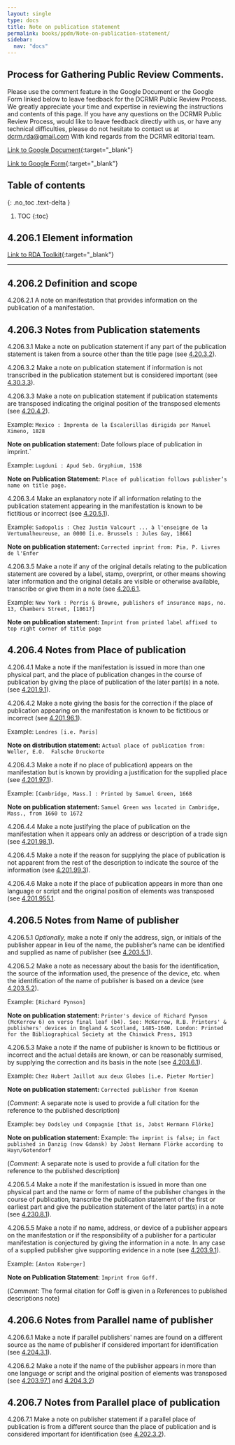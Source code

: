 ```yaml
---
layout: single
type: docs
title: Note on publication statement
permalink: books/ppdm/Note-on-publication-statement/
sidebar:
  nav: "docs"
---
```



## Process for Gathering Public Review Comments.
Please use the comment feature in the Google Document or the Google Form linked below to leave feedback for the DCRMR Public Review Process.  We greatly appreciate your time and expertise in reviewing the instructions and contents of this page.  If you have any questions on the DCRMR Public Review Process, would like to leave feedback directly with us, or have any technical difficulties, please do not hesitate to contact us at dcrm.rda@gmail.com  With kind regards from the DCRMR editorial team.

[Link to Google Document](https://docs.google.com/document/d/1I0Wsga2hzMz6b3moEAvYCp7CZUxgDXMgKeJ94h1LPk0/edit#heading=h.qxw84t7xp9dy){:target="_blank"}

[Link to Google Form](https://docs.google.com/forms/d/e/1FAIpQLSdNtJkbY1mngdTcvCoB7zZcpaIuuKHvlbyiidP-QunDy14VcQ/viewform){:target="_blank"}

## Table of contents
{: .no_toc .text-delta }

1. TOC
{:toc}


## 4.206.1 Element information

[Link to RDA Toolkit](https://beta.rdatoolkit.org/Content/Index?externalId=en-US_ala-9d4aa3d6-02b8-3dbc-8ce2-60075153e028){:target="_blank"}

---

## 4.206.2 Definition and scope

<a name="4.206.2.1">4.206.2.1</a> A note on manifestation that provides information on the publication of a manifestation.

## 4.206.3 Notes from Publication statements

<a name="4.206.3.1">4.206.3.1</a> Make a note on publication statement if any part of the publication statement is taken from a source other than the title page (see [4.20.3.2](/DCRMR/books/ppdm/Publication-statement/#4.20.3.2)).

<a name="4.206.3.2">4.206.3.2</a> Make a note on publication statement if information is not transcribed in the publication statement but is considered important (see [4.30.3.3](/DCRMR/books/ppdm/Publication-statement/#4.20.3.3)).

<a name="4.206.3.3">4.206.3.3</a>  Make a note on publication statement if publication statements are transposed indicating the original position of the transposed elements (see [4.20.4.2](/DCRMR/books/ppdm/Publication-statement/#4.20.4.2)).

Example: `Mexico : Imprenta de la Escalerillas dirigida por Manuel Ximeno, 1828`

**Note on publication statement:** Date follows place of publication in imprint.`

Example: `Lugduni : Apud Seb. Gryphium, 1538`

**Note on Publication Statement:** `Place of publication follows publisher’s name on title page.`

<a name="4.206.3.4">4.206.3.4</a> Make an explanatory note if all information relating to the publication statement appearing in the manifestation is known to be fictitious or incorrect (see [4.20.5.1](/DCRMR/books/ppdm/Publication-statement/#4.20.5.1)).

Example: `Sadopolis : Chez Justin Valcourt ... à l'enseigne de la Vertumalheureuse, an 0000 [i.e. Brussels : Jules Gay, 1866]`

**Note on publication statement:** `Corrected imprint from: Pia, P. Livres de l'Enfer`

<a name="4.206.3.5">4.206.3.5</a> Make a note if any of the original details relating to the publication statement are covered by a label, stamp, overprint, or other means showing later information and the original details are visible or otherwise available, transcribe or give them in a note (see [4.20.6.1](/DCRMR/books/ppdm/Publication-statement/#4.20.6.1). 

Example: `New York : Perris & Browne, publishers of insurance maps, no. 13, Chambers Street, [1861?]`

**Note on publication statement:** `Imprint from printed label affixed to top right corner of title page`

## 4.206.4 Notes from Place of publication

<a name="4.206.4.1">4.206.4.1</a> Make a note if the manifestation is issued in more than one physical part, and the place of publication changes in the course of publication by giving the place of publication of the later part(s) in a note. (see [4.201.9.1](/DCRMR/books/ppdm/Note-on-publication-statement/#4.201.9.1)).

<a name="4.206.4.2">4.206.4.2</a> Make a note giving the basis for the correction if the place of publication appearing on the manifestation is known to be fictitious or incorrect (see [4.201.96.1](/DCRMR/books/ppdm/Place-of-publication/#4.201.96.1)).

Example: `Londres [i.e. Paris]`

**Note on distribution statement:** `Actual place of publication from: Weller, E.O.  Falsche Druckorte`

<a name="4.206.4.3">4.206.4.3</a> Make a note if no place of publication) appears on the manifestation but is known by providing a justification for the supplied place (see [4.201.97.1](/DCRMR/books/ppdm/Place-of-publication/#4.201.97.1)).

Example: `[Cambridge, Mass.] : Printed by Samuel Green, 1668`

**Note on publication statement:** `Samuel Green was located in Cambridge, Mass., from 1660 to 1672`

<a name="4.206.4.4">4.206.4.4</a> Make a note justifying the place of publication on the manifestation when it appears only an address or description of a trade sign (see [4.201.98.1](/DCRMR/books/ppdm/Place-of-publication/#4.201.98.1)).

<a name="4.206.4.5">4.206.4.5</a> Make a note if the reason for supplying the place of publication is not apparent from the rest of the description to indicate the source of the information (see [4.201.99.3](/DCRMR/books/ppdm/Place-of-publication/#4.201.99.3)).

<a name="4.206.4.6">4.206.4.6</a> Make a note if the place of publication appears in more than one language or script and the original position of elements was transposed (see [4.201.955.1](/DCRMR/books/ppdm/Place-of-publication/#4.201.955.1).

## 4.206.5 Notes from Name of publisher

<a name="4.206.5.1">4.206.5.1</a> *Optionally,* make a note if only the address, sign, or initials of the publisher appear in lieu of the name, the publisher’s name can be identified and supplied as name of publisher (see [4.203.5.1](/DCRMR/books/ppdm/Name-of-publisher/#4.203.5.1)).

<a name="4.206.5.2">4.206.5.2</a> Make a note as necessary about the basis for the identification, the source of the information used, the presence of the device, etc. when the identification of the name of publisher is based on a device (see [4.203.5.2](/DCRMR/books/ppdm/Name-of-Publisher/#4.203.5.2)).

Example: `[Richard Pynson]`

**Note on publication statement:** `Printer's device of Richard Pynson (McKerrow 6) on verso final leaf (b4). See: McKerrow, R.B. Printers' & publishers' devices in England & Scotland, 1485-1640. London: Printed for the Bibliographical Society at the Chiswick Press, 1913`

<a name="4.206.5.3">4.206.5.3</a> Make a note if the name of publisher is known to be fictitious or incorrect and the actual details are known, or can be reasonably surmised, by supplying the correction and its basis in the note (see [4.203.6.1](/DCRMR/books/ppdm/Name-of-publisher/#4.203.6.1)).

Example: `Chez Hubert Jaillot aux deux Globes [i.e. Pieter Mortier]`

**Note on publication statement:**  `Corrected publisher from Koeman`

(*Comment*: A separate note is used to provide a full citation for the reference to the published description)

Example: `bey Dodsley und Compagnie [that is, Jobst Hermann Flörke]`

**Note on publication statement:** Example: `The imprint is false; in fact published in Danzig (now Gdansk) by Jobst Hermann Flörke according to Hayn/Gotendorf` 

(*Comment*: A separate note is used to provide a full citation for the reference to the published description)

<a name="4.206.5.4">4.206.5.4</a> Make a note if the manifestation is issued in more than one physical part and the name or form of name of the publisher changes in the course of publication, transcribe the publication statement of the first or earliest part and give the publication statement of the later part(s) in a note (see [4.230.8.1](/books/ppdm/Name-of-publisher/#4.203.8.1)).

<a name="4.206.5.5">4.206.5.5</a> Make a note if no name, address, or device of a publisher appears on the manifestation or if the responsibility of a publisher for a particular manifestation is conjectured by giving the information in a note. In any case of a supplied publisher give supporting evidence in a note (see [4.203.9.1](/DCRMR/books/ppdm/Name-of-publisher/#4.203.9.1)).

Example: `[Anton Koberger]`

**Note on Publication Statement**: `Imprint from Goff.`

(*Comment*: The formal citation for Goff is given in a References to published descriptions note)

## 4.206.6 Notes from Parallel name of publisher

<a name="4.206.6.1">4.206.6.1</a> Make a note if parallel publishers' names are found on a different source as the name of publisher if considered important for identification (see [4.204.3.1](/DCRMR/books/ppdm/Parallel-name-of-publisher/#4.204.3.1)).

<a name="4.206.6.2">4.206.6.2</a> Make a note if the name of the publisher appears in more than one language or script and the original position of elements was transposed (see [4.203.97.1](/DCRMR/books/ppdm/Name-of-publisher/#4.203.97.1) and [4.204.3.2](/DCRMR/books/ppdm/Parallel-name-of-publisher/#4.204.3.2))

## 4.206.7 Notes from Parallel place of publication

<a name="4.206.7.1">4.206.7.1</a> Make a note on publisher statement if a parallel place of publication is from a different source than the place of publication and is considered important for identification (see [4.202.3.2](/DCRMR/books/ppdm/Parallel-place-of-publication/#4.202.3.2)).


